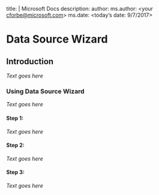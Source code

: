 title: <this Data Source Wizard > | Microsoft Docs
description: <this Explains the data source wizard of AML workbench>
author: <your cforbe>
ms.author: <your cforbe@microsoft.com>
ms.date: <today’s date: 9/7/2017>

# Data Source Wizard #

## Introduction ##

*Text goes here*


### Using Data Source Wizard ###
*Text goes here*

#### Step 1:  ####

*Text goes here*

#### Step 2:  ####

*Text goes here*

#### Step 3:  ####

*Text goes here*
